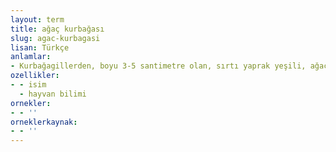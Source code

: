 ```yaml
---
layout: term
title: ağaç kurbağası
slug: agac-kurbagasi
lisan: Türkçe
anlamlar:
- Kurbağagillerden, boyu 3-5 santimetre olan, sırtı yaprak yeşili, ağaçlara tırmanan bir tür kurbağa (Hyla arborea)
ozellikler:
- - isim
  - hayvan bilimi
ornekler:
- - ''
orneklerkaynak:
- - ''
---
```

